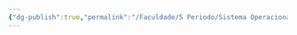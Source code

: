 ```yaml
---
{"dg-publish":true,"permalink":"/Faculdade/5 Periodo/Sistema Operacionais/SO/","tags":["root"],"created":"2024-02-21T08:40:52.458-03:00"}
---
```


